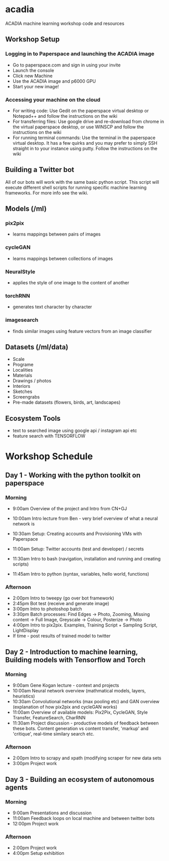 # acadia
ACADIA machine learning workshop code and resources

## Workshop Setup

### Logging in to Paperspace and launching the ACADIA image
- Go to paperspace.com and sign in using your invite
- Launch the console
- Click new Machine
- Use the ACADIA image and p6000 GPU
- Start your new image!

### Accessing your machine on the cloud
- For writing code: Use Gedit on the paperspace virtual desktop or Notepad++ and follow the instructions on the wiki
- For transferring files: Use google drive and re-download from chrome in the virtual paperspace desktop, or use WINSCP and follow the instructions on the wiki
- For running terminal commands: Use the terminal in the paperspace virtual desktop. It has a few quirks and you may prefer to simply SSH straight in to your instance using putty. Follow the instructions on the wiki

## Building a Twitter bot
All of our bots will work with the same basic python script. This script will execute different shell scripts for running specific machine learning frameworks. For more info see the wiki.

## Models (/ml)

### pix2pix
- learns mappings between pairs of images

### cycleGAN
- learns mappings between collections of images

### NeuralStyle
- applies the style of one image to the content of another

### torchRNN
- generates text character by character 

### imagesearch
- finds similar images using feature vectors from an image classifier


## Datasets (/ml/data)
- Scale
- Programe
- Localities
- Materials
- Drawings / photos
- Interiors
- Sketches
- Screengrabs
- Pre-made datasets (flowers, birds, art, landscapes)

## Ecosystem Tools
- text to searched image using google api / instagram api etc
- feature search with TENSORFLOW

# Workshop Schedule
## Day 1 - Working with the python toolkit on paperspace
### Morning
* 9:00am Overview of the project and Intro from CN+GJ
* 10:00am Intro lecture from Ben - very brief overview of what a neural network is

* 10:30am Setup: Creating accounts and Provisioning VMs with Paperspace
* 11:00am Setup: Twitter accounts (test and developer) / secrets

* 11:30am Intro to bash (navigation, installation and running and creating scripts)
* 11:45am Intro to python (syntax, variables, hello world, functions)

### Afternoon
* 2:00pm Intro to tweepy (go over bot framework)
* 2:45pm Bot test (receive and generate image)
* 3:00pm Intro to photoshop batch
* 3:30pm Batch processes: Find Edges -> Photo, Zooming, Missing content -> Full Image, Greyscale -> Colour, Posterize -> Photo
* 4:00pm Intro to pix2pix. Examples, Training Script + Sampling Script, LightDisplay
* If time - post results of trained model to twitter

## Day 2 - Introduction to machine learning, Building models with Tensorflow and Torch
### Morning
* 9:00am Gene Kogan lecture - context and projects
* 10:00am Neural network overview (mathmatical models, layers, heuristics)
* 10:30am Convolutional networks (max pooling etc) and GAN overview (explanation of how pix2pix and cycleGAN works)
* 11:00am Overview of available models: Pix2Pix, CycleGAN, Style Transfer, FeatureSearch, CharRNN
* 11:30am Project discussion - productive models of feedback between these bots. Content generation vs content transfer, 'markup' and 'critique', real-time similary search etc.

### Afternoon
* 2:00pm Intro to scrapy and xpath (modifying scraper for new data sets
* 3:00pm Project work

## Day 3 - Building an ecosystem of autonomous agents
### Morning
* 9:00am Presentations and discussion
* 11:00am Feedback loops on local machine and between twitter bots
* 12:00pm Project work

### Afternoon
* 2:00pm Project work
* 4:00pm Setup exhibition
